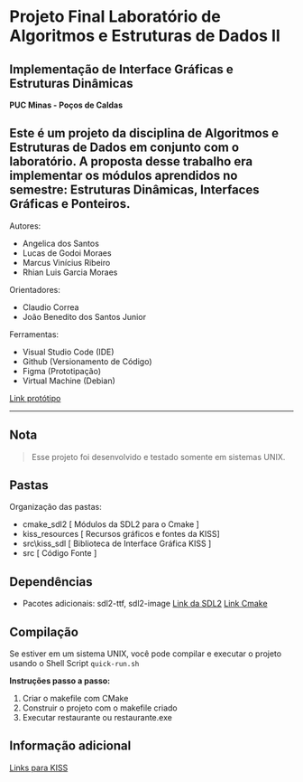 # Projeto Final Laboratório de Algoritmos e Estruturas de Dados II #

## Implementação de Interface Gráficas e Estruturas Dinâmicas ##

**PUC Minas - Poços de Caldas**


Este é um projeto da disciplina de Algoritmos e Estruturas de Dados em conjunto com o laboratório.
A proposta desse trabalho era implementar os módulos aprendidos no semestre: Estruturas Dinâmicas, Interfaces Gráficas e Ponteiros.
------------ 
Autores:
- Angelica dos Santos
- Lucas de Godoi Moraes
- Marcus Vinícius Ribeiro
- Rhian Luis Garcia Moraes

Orientadores:
- Claudio Correa
- João Benedito dos Santos Junior

Ferramentas:
- Visual Studio Code (IDE)
- Github (Versionamento de Código)
- Figma (Prototipação)
- Virtual Machine (Debian)

[Link protótipo](https://www.figma.com/proto/ikgn2sweIfBHWukarbRhst/LAED---Interface-Grafica?node-id=1%3A45&scaling=min-zoom)

------------ 
## Nota ##
> Esse projeto foi desenvolvido e testado somente em sistemas UNIX.

## Pastas ##

Organização das pastas:

- cmake_sdl2 [ Módulos da SDL2 para o Cmake ]
- kiss_resources [ Recursos gráficos e fontes da KISS]
- src\kiss_sdl [ Biblioteca de Interface Gráfica KISS ]
- src [ Código Fonte ]

## Dependências ##

- Pacotes adicionais: sdl2-ttf, sdl2-image
[Link da SDL2](https://www.libsdl.org)
[Link Cmake](https://cmake.org)

## Compilação ##
Se estiver em um sistema UNIX, você pode compilar e executar o projeto usando o Shell Script `quick-run.sh`

**Instruções passo a passo:**
  1. Criar o makefile com CMake
  2. Construir o projeto com o makefile criado
  3. Executar restaurante ou restaurante.exe
  

## Informação adicional ##
[Links para KISS](https://github.com/actsl/kiss_sdl2)
